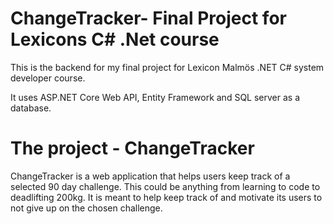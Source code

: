 # ChangeTracker- Final Project for Lexicons C# .Net course

This is the backend for my final project for Lexicon Malmös .NET C# system developer course.

It uses ASP.NET Core Web API, Entity Framework and SQL server as a database.

# The project - ChangeTracker
ChangeTracker is a web application that helps users keep track of a selected 90 day challenge. This could be anything from learning to code to deadlifting 200kg.
It is meant to help keep track of and motivate its users to not give up on the chosen challenge.

